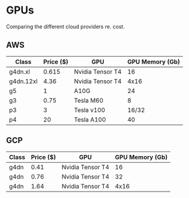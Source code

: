 # GPUs

Comparing the different cloud providers re. cost.

## AWS

| Class     | Price ($) | GPU              | GPU Memory (Gb) |
| --------- | --------- | ---------------- | --------------- |
| g4dn.xl   | 0.615     | Nvidia Tensor T4 | 16              |
| g4dn.12xl | 4.36      | Nvidia Tensor T4 | 4x16            |
| g5        | 1         | A10G             | 24              |
| g3        | 0.75      | Tesla M60        | 8               |
| p3        | 3         | Tesla v100       | 16/32           |
| p4        | 20        | Tesla A100       | 40              |

## GCP

| Class | Price ($) | GPU              | GPU Memory (Gb) |
| ----- | --------- | ---------------- | --------------- |
| g4dn  | 0.41      | Nvidia Tensor T4 | 16              |
| g4dn  | 0.76      | Nvidia Tensor T4 | 32              |
| g4dn  | 1.64      | Nvidia Tensor T4 | 4x16            |
